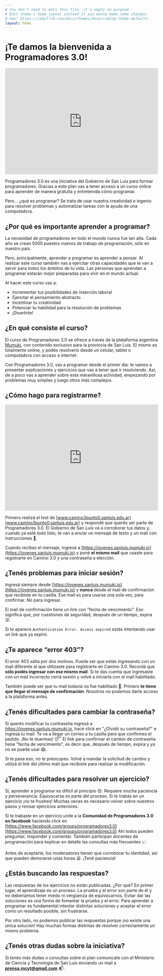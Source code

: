 ```yaml
---
# You don't need to edit this file, it's empty on purpose.
# Edit theme's home layout instead if you wanna make some changes
# See: https://jekyllrb.com/docs/themes/#overriding-theme-defaults
layout: home
---
```


# ¡Te damos la bienvenida a Programadores 3.0!

<iframe width="100%" height="350" src="https://www.youtube.com/embed/wnAP7HChPrI" frameborder="0" allow="autoplay; encrypted-media" allowfullscreen></iframe>

Programadores 3.0 es una iniciativa del Gobierno de San Luis para formar programadores. Gracias a este plan vas a tener acceso a un curso online para aprender de manera gratuita y entretenida cómo programar.

Pero... ¿qué es programar? Se trata de usar nuestra creatividad e ingenio para resolver problemas y automatizar tareas con la ayuda de una computadora.

## ¿Por qué es importante aprender a programar?

La necesidad de programadores en todo el mundo nunca fue tan alta. Cada año se crean 5000 puestos nuevos de trabajo de programación, sólo en nuestro país.

Pero, principalmente, aprender a programar es aprender a pensar. Al realizar este curso también vas a ejercitar otras capacidades que te van a servir para todos los ámbitos de tu vida. Las personas que aprendan a programar estarán mejor preparadas para vivir en el mundo actual.

Al hacer este curso vas a:

 * Incrementar tus posibilidades de inserción laboral
 * Ejercitar el pensamiento abstracto
 * Incentivar tu creatividad
 * Potenciar tu habilidad para la resolución de problemas
 * ¡Divertirte!

## ¿En qué consiste el curso?

El curso de Programadores 3.0 se ofrece a través de la plataforma argentina [Mumuki](http://mumuki.org), con contenido exclusivo para la provincia de San Luis. El mismo es totalmente online, y podés resolverlo desde un celular, tablet o computadora con acceso a internet.

Con Programadores 3.0, vas a programar desde el primer día: te vamos a presentar explicaciones y ejercicios que vas a tener que ir resolviendo. Así, de a poco vas a aprender sobre esta maravillosa actividad, empezando por problemas muy simples y luego otros más complejos.

## ¿Cómo hago para registrarme?

<iframe width="100%" height="350" src="https://www.youtube.com/embed/3j1uP_Xaki8" frameborder="0" allow="autoplay; encrypted-media" allowfullscreen></iframe>

 Primero realizá el test de [www.camino3punto0.sanluis.edu.ar](www.camino3punto0.sanluis.edu.ar) y respondé que querés ser parte de Programadores 3.0. El Gobierno de San Luis va a corroborar tus datos y, cuando ya esté todo listo, te van a enviar un mensaje de texto y un mail con instrucciones :calling:.

 Cuando recibas el mensaje, ingresá a [https://jovenes.sanluis.mumuki.io](https://jovenes.sanluis.mumuki.io) y poné **el mismo mail** que usaste para registrarte en Camino 3.0 y una contraseña a elección.


## ¿Tenés problemas para iniciar sesión?

 Ingresá siempre desde [https://jovenes.sanluis.mumuki.io](https://jovenes.sanluis.mumuki.io) y **nunca** desde el mail de confirmación que recibiste en tu casilla. Ese mail es para usarse una sola vez, para confirmar. No para ingresar.

 El mail de confirmación tiene un link con "fecha de vencimiento". Eso significa que, por cuestiones de seguridad, después de un tiempo, expira :astonished:.

 Si te aparece `Authentication Error. Access expired` estás intentando usar un link que ya expiró.

## ¿Te aparece “error 403”?

 El error 403 salta por dos motivos. Puede ser que estás ingresando con un mail diferente al que utilizaste para registrarte en Camino 3.0. Recordá que **sólo podés ingresar con ese mismo mail**. Si te das cuenta que ingresaste con un mail incorrecto cerrá sesión y volvé a iniciarla con el mail habilitado.

 También puede ser que tu mail todavía no fue habilitado :no_entry_sign:. Primero **te tiene que llegar el mensaje de confirmación**. Nosotros no podemos darte acceso a la plataforma antes.

## ¿Tenés dificultades para cambiar la contraseña?

Si querés modificar tu contraseña ingresá a https://jovenes.sanluis.mumuki.io, hacé click en "¿Olvidó su contraseña?" e ingresá tu mail. Te va a llegar un correo a tu casilla para que confirmes el pedido.  ¡No te duermas! :sleeping: El link para confirmar el cambio de contraseña tiene "fecha de vencimiento", es decir que, después de tiempo, expira y ya no se puede usar :scream:.

Si te pasa eso, no te preocupes. Volvé a mandar la solicitud de cambio y utilizá el link del último mail que recibiste para realizar la modificación.

## ¿Tenés dificultades para resolver un ejercicio?

 Sí, aprender a programar es difícil al principio :sweat:. Requiere mucha paciencia y perseverancia. Equivocarse es parte del proceso. Si te trabás en un ejercicio ¡no te frustres! Muchas veces es necesario volver sobre nuestros pasos y revisar ejercicios anteriores.

 Si te trabaste en un ejercicio unite a la **Comunidad de Programadores 3.0 en facebook** haciendo click en [https://www.facebook.com/groups/programadores3.0](https://www.facebook.com/groups/programadores3.0) Ahí todos pueden preguntar, responder y comentar. También participan docentes de programación para explicar en detalle las consultas más frecuentes :chart_with_upwards_trend:.

 Antes de aceptarte, los moderadores tienen que corroborar tu identidad, así que pueden demorarse unas horas :tired_face:. ¡Tené paciencia!

## ¿Estás buscando las respuestas?

 Las respuestas de los ejercicios no están publicadas. ¿Por qué? En primer lugar, el aprendizaje es un proceso. La prueba y el error son parte de él y no deberíamos tener miedo ni vergüenza de equivocarnos. Evitar dar las soluciones es una forma de fomentar la prueba y el error. Para aprender a programar es fundamental intentar distintas soluciones y aceptar el error como un resultado posible, sin frustrarse.

 Por otro lado, no podemos publicar las respuestas porque ¡no existe una única solución! Hay muchas formas distintas de resolver correctamente un mismo problema.


## ¿Tenés otras dudas sobre la iniciativa?

 Si tenés más dudas o consultas sobre el plan comunicate con el Ministerio de Ciencia y Tecnología de San Luis enviando un mail a **prensa.mcyt@gmail.com** :mailbox_with_mail:.
